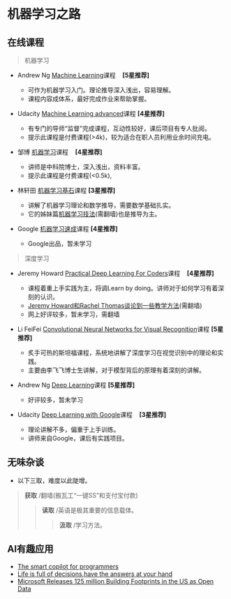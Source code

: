 # 机器学习之路
在线课程
-----------------
>机器学习
+ Andrew Ng [Machine Learning][3]课程        __[5星推荐]__
    - 可作为机器学习入门。理论推导深入浅出，容易理解。
    - 课程内容成体系，最好完成作业来帮助掌握。

+ Udacity [Machine Learning advanced][5]课程        __[4星推荐]__
    - 有专门的导师“监督”完成课程，互动性较好，课后项目有专人批阅。
    - 提示此课程是付费课程(>4k)，较为适合在职人员利用业余时间充电。

+ 邹博 [机器学习][12]课程        __[4星推荐]__ 
    - 讲师是中科院博士，深入浅出，资料丰富。
    - 提示此课程是付费课程(<0.5k),
    
+ 林轩田 [机器学习基石][4]课程        __[3星推荐]__  
    - 讲解了机器学习理论和数学推导，需要数学基础扎实。
    - 它的姊妹篇[机器学习技法][5](需翻墙)也是推导为主。 

+ Google [机器学习速成][14]课程         __[4星推荐]__
    - Google出品，暂未学习

>深度学习
+ Jeremy Howard [Practical Deep Learning For Coders][1]课程        __[4星推荐]__
    - 课程着重上手实践为主，将调Learn by doing。讲师对于如何学习有着深刻的认识。
    - [Jeremy Howard和Rachel Thomas谈论到一些教学方法][8](需翻墙) 
    - 网上好评较多，暂未学习，需翻墙

+ Li FeiFei [Convolutional Neural Networks for Visual Recognition][11]课程        __[5星推荐]__
    - 炙手可热的斯坦福课程，系统地讲解了深度学习在视觉识别中的理论和实践。
    - 主要由李飞飞博士生讲解，对于模型背后的原理有着深刻的讲解。

+ Andrew Ng [Deep Learning][7]课程        __[5星推荐]__
    - 好评较多，暂未学习

+ Udacity [Deep Learning with Google][2]课程        __[3星推荐]__
    - 理论讲解不多，偏重于上手训练。
    - 讲师来自Google，课后有实践项目。    



无味杂谈
------------
+ 以下三取，难度以此陡增。
> __获取__ /翻墙(搬瓦工“一键SS”和支付宝付款)          
>> __读取__ /英语是极其重要的信息载体。               
>>> __汲取__ /学习方法。             

AI有趣应用
-------------
+ [The smart copilot for programmers][9]
+ [Life is full of decisions,have the answers at your hand][10]
+ [Microsoft Releases 125 million Building Footprints in the US as Open Data][13]




[1]:http://course.fast.ai/
[2]:https://www.udacity.com/course/deep-learning--ud730
[3]:https://www.coursera.org/learn/machine-learning/
[4]:https://www.coursera.org/learn/ntumlone-mathematicalfoundations
[5]:https://cn.udacity.com/course/machine-learning-engineer-nanodegree--nd009-cn-advanced
[6]:https://www.youtube.com/watch?v=A-GxGCCAIrg&list=PLXVfgk9fNX2IQOYPmqjqWsNUFl2kpk1U2
[7]:https://www.coursera.org/specializations/deep-learning
[8]:https://www.youtube.com/watch?v=kzt3-FHdAeM
[9]:https://kite.com/
[10]:https://www.iboske.com/
[11]:http://www.mooc.ai/course/268
[12]:http://www.chinahadoop.cn/course/1068
[13]:https://blogs.bing.com/maps/2018-06/microsoft-releases-125-million-building-footprints-in-the-us-as-open-data/
[14]:https://developers.google.com/machine-learning/crash-course/
